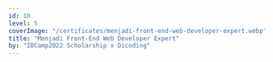```yaml
---
id: 10
level: 5
coverImage: "/certificates/menjadi-front-end-web-developer-expert.webp"
title: "Menjadi Front-End Web Developer Expert"
by: "IDCamp2022 Scholarship x Dicoding"
---
```

